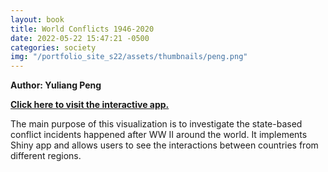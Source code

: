 ```yaml
---
layout: book
title: World Conflicts 1946-2020
date: 2022-05-22 15:47:21 -0500
categories: society
img: "/portfolio_site_s22/assets/thumbnails/peng.png"
---
```


<b>Author: Yuliang Peng</b>

<b><a href="https://data-viz.it.wisc.edu/content/2f9664c4-8ac8-4b07-9493-4858fe386e33">Click here to visit the interactive app.</a></b>

The main purpose of this visualization is to investigate the state-based
conflict incidents happened after WW II around the world. It implements Shiny
app and allows users to see the interactions between countries from different
regions.

[jekyll-docs]: https://jekyllrb.com/docs/home
[jekyll-gh]:   https://github.com/jekyll/jekyll
[jekyll-talk]: https://talk.jekyllrb.com/
